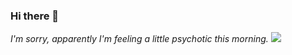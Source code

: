 ### Hi there 👋
<i>I'm sorry, apparently I'm feeling a little psychotic this morning.</i>
<img src="9879580_cacc6">
